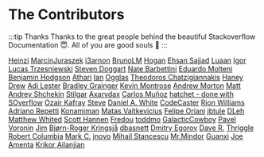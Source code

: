 # The Contributors

:::tip Thanks
Thanks to the great people behind the beautiful Stackoverflow Documentation :innocent:. All of you are good souls :100:
:::

[Heinzi](https://stackoverflow.com/users/87698/heinzi) [MarcinJuraszek](https://stackoverflow.com/users/1163867/marcinjuraszek) [i3arnon](https://stackoverflow.com/users/885318/i3arnon) [BrunoLM](https://stackoverflow.com/users/340760/brunolm) [Hogan](https://stackoverflow.com/users/215752/hogan) [Ehsan Sajjad](https://stackoverflow.com/users/1875256/ehsan-sajjad) [Luaan](https://stackoverflow.com/users/3032289/luaan) [Igor](https://stackoverflow.com/users/1260204/igor) [Lucas Trzesniewski](https://stackoverflow.com/users/3764814/lucas-trzesniewski) [Steven Doggart](https://stackoverflow.com/users/1359668/steven-doggart) [Nate Barbettini](https://stackoverflow.com/users/3191599/nate-barbettini) [Eduardo Molteni](https://stackoverflow.com/users/2385/eduardo-molteni) [Benjamin Hodgson](https://stackoverflow.com/users/1523776/benjamin-hodgson) [Athari](https://stackoverflow.com/users/293099/athari) [Ian](https://stackoverflow.com/users/21061/ian) [Ogglas](https://stackoverflow.com/users/3850405/ogglas) [Theodoros Chatzigiannakis](https://stackoverflow.com/users/1892179/theodoros-chatzigiannakis) [Haney](https://stackoverflow.com/users/2420979/haney) [Drew](https://stackoverflow.com/users/1816093/drew) [Adi Lester](https://stackoverflow.com/users/389966/adi-lester) [Bradley Grainger](https://stackoverflow.com/users/23633/bradley-grainger) [Kevin Montrose](https://stackoverflow.com/users/80572/kevin-montrose) [Andrew Morton](https://stackoverflow.com/users/1115360/andrew-morton) [Matt](https://stackoverflow.com/users/1016343/matt) [Andrey Shchekin](https://stackoverflow.com/users/39068/andrey-shchekin) [Stilgar](https://stackoverflow.com/users/122507/stilgar) [Axarydax](https://stackoverflow.com/users/72746/axarydax) [Carlos Mu&#241;oz](https://stackoverflow.com/users/186133/carlos-mu%c3%b1oz) [hatchet - done with SOverflow](https://stackoverflow.com/users/834261/hatchet-done-with-soverflow) [Ozair Kafray](https://stackoverflow.com/users/365188/ozair-kafray) [Steve](https://stackoverflow.com/users/1197518/steve) [Daniel A. White](https://stackoverflow.com/users/23528/daniel-a-white) [CodeCaster](https://stackoverflow.com/users/266143/codecaster) [Rion Williams](https://stackoverflow.com/users/557445/rion-williams) [Adriano Repetti](https://stackoverflow.com/users/1207195/adriano-repetti) [Konamiman](https://stackoverflow.com/users/4574/konamiman) [Matas Vaitkevicius](https://stackoverflow.com/users/1509764/matas-vaitkevicius) [Felipe Oriani](https://stackoverflow.com/users/316799/felipe-oriani) [jbtule](https://stackoverflow.com/users/637783/jbtule) [DLeh](https://stackoverflow.com/users/526704/dleh) [Matthew Whited](https://stackoverflow.com/users/89586/matthew-whited) [Scott Hannen](https://stackoverflow.com/users/5101046/scott-hannen) [Fredou](https://stackoverflow.com/users/40868/fredou) [toddmo](https://stackoverflow.com/users/1045881/toddmo) [GalacticCowboy](https://stackoverflow.com/users/29638/galacticcowboy) [Pavel Voronin](https://stackoverflow.com/users/921054/pavel-voronin) [Jim](https://stackoverflow.com/users/231821/jim) [Bj&#248;rn-Roger Kringsj&#229;](https://stackoverflow.com/users/1842065/bj%c3%b8rn-roger-kringsj%c3%a5) [dbasnett](https://stackoverflow.com/users/66532/dbasnett) [Dmitry Egorov](https://stackoverflow.com/users/4295017/dmitry-egorov) [Dave R.](https://stackoverflow.com/users/42841/dave-r) [Thriggle](https://stackoverflow.com/users/2701677/thriggle) [Robert Columbia](https://stackoverflow.com/users/6471538/robert-columbia) [Mark C.](https://stackoverflow.com/users/2679750/mark-c) [jnovo](https://stackoverflow.com/users/3042204/jnovo) [Mihail Stancescu](https://stackoverflow.com/users/3164614/mihail-stancescu) [Mr.Mindor](https://stackoverflow.com/users/391656/mr-mindor) [Guanxi](https://stackoverflow.com/users/1938828/guanxi) [Joe Amenta](https://stackoverflow.com/users/1083771/joe-amenta) [Krikor Ailanjian](https://stackoverflow.com/users/1615769/krikor-ailanjian) 